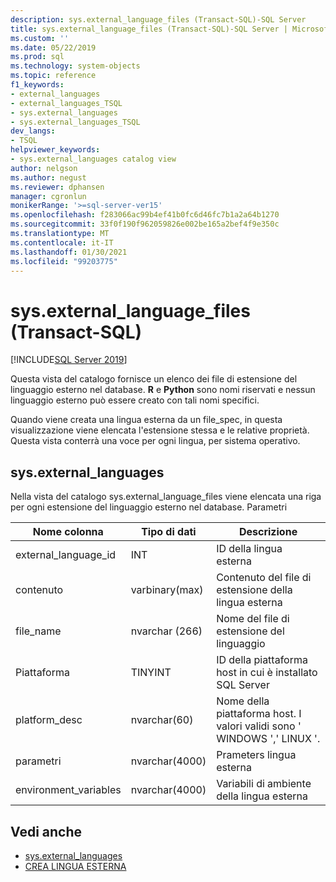 ```yaml
---
description: sys.external_language_files (Transact-SQL)-SQL Server
title: sys.external_language_files (Transact-SQL)-SQL Server | Microsoft Docs
ms.custom: ''
ms.date: 05/22/2019
ms.prod: sql
ms.technology: system-objects
ms.topic: reference
f1_keywords:
- external_languages
- external_languages_TSQL
- sys.external_languages
- sys.external_languages_TSQL
dev_langs:
- TSQL
helpviewer_keywords:
- sys.external_languages catalog view
author: nelgson
ms.author: negust
ms.reviewer: dphansen
manager: cgronlun
monikerRange: '>=sql-server-ver15'
ms.openlocfilehash: f283066ac99b4ef41b0fc6d46fc7b1a2a64b1270
ms.sourcegitcommit: 33f0f190f962059826e002be165a2bef4f9e350c
ms.translationtype: MT
ms.contentlocale: it-IT
ms.lasthandoff: 01/30/2021
ms.locfileid: "99203775"
---
```

# <a name="sysexternal_language_files-transact-sql"></a>sys.external_language_files (Transact-SQL)
[!INCLUDE[SQL Server 2019](../../includes/applies-to-version/sqlserver2019.md)]

Questa vista del catalogo fornisce un elenco dei file di estensione del linguaggio esterno nel database. **R** e **Python** sono nomi riservati e nessun linguaggio esterno può essere creato con tali nomi specifici.

Quando viene creata una lingua esterna da un file_spec, in questa visualizzazione viene elencata l'estensione stessa e le relative proprietà. Questa vista conterrà una voce per ogni lingua, per sistema operativo.

## <a name="sysexternal_languages"></a>sys.external_languages

Nella vista del catalogo sys.external_language_files viene elencata una riga per ogni estensione del linguaggio esterno nel database. Parametri

|Nome colonna |Tipo di dati | Descrizione|
|------|------|------|
|external_language_id |INT | ID della lingua esterna|
|contenuto|varbinary(max) |Contenuto del file di estensione della lingua esterna|
|file_name|nvarchar (266)|Nome del file di estensione del linguaggio|
|Piattaforma|TINYINT|ID della piattaforma host in cui è installato SQL Server|
|platform_desc |nvarchar(60)|Nome della piattaforma host. I valori validi sono ' WINDOWS ',' LINUX '.|
|parametri|nvarchar(4000)|Prameters lingua esterna|
|environment_variables |nvarchar(4000)|Variabili di ambiente della lingua esterna|

## <a name="see-also"></a>Vedi anche  

+ [sys.external_languages](sys-external-languages-transact-sql.md)  
+ [CREA LINGUA ESTERNA](../../t-sql/statements/create-external-language-transact-sql.md)  
